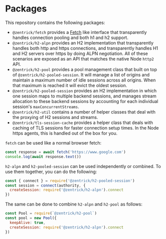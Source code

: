 # Packages

This repository contains the following packages:
- `@zentrick/fetch` provides a [Fetch](https://fetch.spec.whatwg.org/) like
  interface that transparently handles connection pooling and both h1 and h2
  support.
- `@zentrick/h2-alpn` provides an H2 implementation that transparently handles
  both http and https connections, and transparently handles H1 and H2 servers
  over https by doing ALPN negotiation. All of these scenarios are exposed
  as an API that matches the native Node `http2` API.
- `@zentrick/h2-pool` provides a pool management class that built on top of
  `@zentrick/h2-pooled-session`. It will manage a list of origins and maintain
  a maximum number of idle sessions across all origins. When that maximum is
  reached it will evict the oldest session.
- `@zentrick/h2-pooled-session` provides an H2 implementation in which one
  session maps to multiple backend sessions, and manages stream allocation to
  these backend sessions by accounting for each individual session's
  `maxConcurrentStreams`.
- `@zentrick/h2-util` contains a number of helper classes that deal with the
  proxying of H2 sessions and streams.
- `@zentrick/tls-session-cache` provides a helper class that deals with caching
  of TLS sessions for faster connection setup times. In the Node https agents,
  this is handled out of the box for you.

`fetch` can be used like a normal browser fetch:
```js
const response = await fetch('https://www.google.com')
console.log(await response.text())
```

`h2-alpn` and `h2-pooled-session` can be used independently or combined. To use
them together, you can do the following:
```js
const { connect } = require('@zentrick/h2-pooled-session')
const session = connect(authority, {
  createSession: require('@zentrick/h2-alpn').connect
})
```

The same can be done to combine `h2-alpn` and `h2-pool` as follows:
```js
const Pool = require(`@zentrick/h2-pool`)
const pool = new Pool({
  keepAlive: true,
  createSession: require('@zentrick/h2-alpn').connect
})
```
